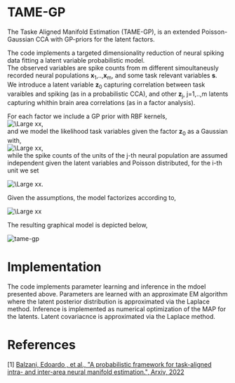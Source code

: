 # TAME-GP
The Taske Aligned Manifold Estimation (TAME-GP), is an extended Poisson-Gaussian CCA with GP-priors for the latent factors.

The code implements a targeted dimensionality reduction of neural spiking data fitting a latent variable probabilistic model.<br>
The observed variables are spike counts from m different simoultaneusly recorded neural populations <b>x</b><sub>1</sub>,..,<b>x</b><sub>m</sub>, and some task relevant variables <b>s</b>.<br>
We introduce a latent variable  <b>z</b><sub>0</sub> capturing correlation between task varaibles and spiking (as in a probabilistic CCA), and other 
 <b>z</b><sub>j</sub>, j=1,..,m latents capturing whithin brain area correlations (as  in a factor analysis). <br>
 
 For each factor we include a GP prior with RBF kernels, <br>
 <img src="https://latex.codecogs.com/svg.latex?\Large&space;p(\mathbf{z}_j)\sim\text{GP}\left(0,K_j\right)" title="\Large xx" />,<br>
 and we model the likelihood task variables given the factor <b>z</b><sub>0</sub> as a Gaussian with,<br>
  <img src="https://latex.codecogs.com/svg.latex?\Large&space;p(\mathbf{s}|\mathbf{z}_0)\sim\mathcal{N}\left(C\cdot\mathbf{z}_0+d,\psi\right)" title="\Large xx" />,<br>
while the spike counts of the units of the j-th neural population are assumed independent given the latent variables and Poisson distributed, for the i-th unit we set<br>


<img src="https://latex.codecogs.com/svg.latex?\Large&space;p(\mathbf{x}_j^i|\mathbf{z}_0,\mathbf{z}_j)\sim\text{Poisson}\left(C_{ij}\cdot\mathbf{z}_j+C_{i0}\cdot\mathbf{z}_0+d_{ij}\right)" title="\Large xx" />.<br>

Given the assumptions, the model factorizes according to,

<img src="https://latex.codecogs.com/svg.latex?\Large&space;p(\mathbf{x},\mathbf{s},\mathbf{z})=\prod_{j\ge0}p(\mathbf{z}_j)p(\mathbf{s}|\mathbf{z}_0)\prod_{j>0,i}p(\mathbf{x}_j^i|\mathbf{z}_j,\mathbf{z}_0)" title="\Large xx" />

The resulting graphical model is depicted below,



![tame-gp](https://user-images.githubusercontent.com/28624715/223232945-7a6bfbd5-0cd6-4c4a-9155-3ee5d27efef7.png)


# Implementation
The code implements parameter learning and inference in the mdoel presented above. Parameters are learned with an approximate EM algorithm where the latent posterior distribution is approximated via the Laplace method.
Inference is implemented as numerical optimization of the MAP for the latents. Latent covariacnce is approximated via the Laplace method.

# References <a name="refs"></a>
<a id="1">[1]</a> 
<a href="https://arxiv.org/abs/2209.02816">
Balzani, Edoardo , et al., 
"A probabilistic framework for task-aligned intra- and inter-area neural manifold estimation.",
Arxiv, 2022 <a>

